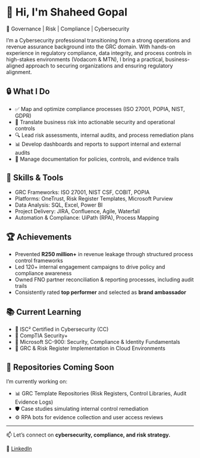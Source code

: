 # 👋 Hi, I'm Shaheed Gopal

🎯 Governance | Risk | Compliance | Cybersecurity

I’m a Cybersecurity professional transitioning from a strong operations and revenue assurance background into the GRC domain. With hands-on experience in regulatory compliance, data integrity, and process controls in high-stakes environments (Vodacom & MTN), I bring a practical, business-aligned approach to securing organizations and ensuring regulatory alignment.

## 🔒 What I Do

- ✅ Map and optimize compliance processes (ISO 27001, POPIA, NIST, GDPR)
- 🧠 Translate business risk into actionable security and operational controls
- 🔍 Lead risk assessments, internal audits, and process remediation plans
- 📊 Develop dashboards and reports to support internal and external audits
- 📂 Manage documentation for policies, controls, and evidence trails

## 🧰 Skills & Tools

- GRC Frameworks: ISO 27001, NIST CSF, COBIT, POPIA
- Platforms: OneTrust, Risk Register Templates, Microsoft Purview
- Data Analysis: SQL, Excel, Power BI
- Project Delivery: JIRA, Confluence, Agile, Waterfall
- Automation & Compliance: UiPath (RPA), Process Mapping

## 🏆 Achievements

- Prevented **R250 million+** in revenue leakage through structured process control frameworks
- Led 120+ internal engagement campaigns to drive policy and compliance awareness
- Owned FNO partner reconciliation & reporting processes, including audit trails
- Consistently rated **top performer** and selected as **brand ambassador**

## 📚 Current Learning

- 📘 ISC² Certified in Cybersecurity (CC)
- 📗 CompTIA Security+
- 📙 Microsoft SC-900: Security, Compliance & Identity Fundamentals
- 🧠 GRC & Risk Register Implementation in Cloud Environments

## 📁 Repositories Coming Soon

I’m currently working on:
- 📊 GRC Template Repositories (Risk Registers, Control Libraries, Audit Evidence Logs)
- 🛡️ Case studies simulating internal control remediation
- ⚙️ RPA bots for evidence collection and user access reviews

---

📫 Let’s connect on **cybersecurity, compliance, and risk strategy.**

🔗 [LinkedIn](https://www.linkedin.com/in/shaheed-gopal/)  